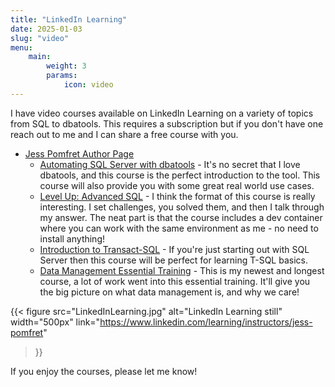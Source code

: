 ```yaml
---
title: "LinkedIn Learning"
date: 2025-01-03
slug: "video"
menu:
    main:
        weight: 3
        params:
            icon: video
---
```


I have video courses available on LinkedIn Learning on a variety of topics from SQL to dbatools. This requires a subscription but if you don't have one reach out to me and I can share a free course with you.

- [Jess Pomfret Author Page](https://www.linkedin.com/learning/instructors/jess-pomfret)
  - [Automating SQL Server with dbatools](https://www.linkedin.com/learning/automating-sql-server-with-dbatools) - It's no secret that I love dbatools, and this course is the perfect introduction to the tool. This course will also provide you with some great real world use cases.
  - [Level Up: Advanced SQL](https://www.linkedin.com/learning/level-up-advanced-sql) - I think the format of this course is really interesting. I set challenges, you solved them, and then I talk through my answer. The neat part is that the course includes a dev container where you can work with the same environment as me - no need to install anything!
  - [Introduction to Transact-SQL](https://www.linkedin.com/learning/introduction-to-transact-sql-22864585) - If you're just starting out with SQL Server then this course will be perfect for learning T-SQL basics.
  - [Data Management Essential Training](https://www.linkedin.com/learning/data-management-essential-training) - This is my newest and longest course, a lot of work went into this essential training. It'll give you the big picture on what data management is, and why we care!

{{<
  figure src="LinkedInLearning.jpg"
         alt="LinkedIn Learning still"
         width="500px"
         link="https://www.linkedin.com/learning/instructors/jess-pomfret"
>}}

If you enjoy the courses, please let me know!
